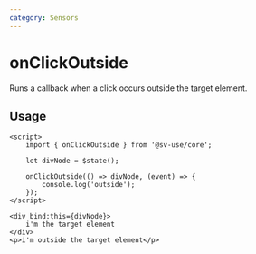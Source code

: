 ```yaml
---
category: Sensors
---
```


# onClickOutside

Runs a callback when a click occurs outside the target element.

## Usage

```svelte
<script>
	import { onClickOutside } from '@sv-use/core';

	let divNode = $state();

	onClickOutside(() => divNode, (event) => {
        console.log('outside');
    });
</script>

<div bind:this={divNode}>
    i'm the target element
</div>
<p>i'm outside the target element</p>
```
